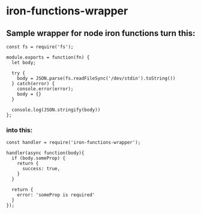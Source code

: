 # iron-functions-wrapper

## Sample wrapper for node iron functions turn this:

```
const fs = require('fs');

module.exports = function(fn) {
  let body;

  try {
    body = JSON.parse(fs.readFileSync('/dev/stdin').toString())
  } catch(error) {
    console.error(error);
    body = {}
  }

  console.log(JSON.stringify(body))
};
```

### into this:

```
const handler = require('iron-functions-wrapper');

handler(async function(body){
  if (body.someProp) {
    return {
      success: true,
    }
  }

  return {
    error: 'someProp is required'
  }
});
```